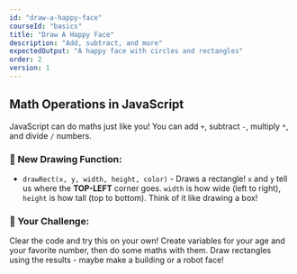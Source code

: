 ```yaml
---
id: "draw-a-happy-face"
courseId: "basics"
title: "Draw A Happy Face"
description: "Add, subtract, and more"
expectedOutput: "A happy face with circles and rectangles"
order: 2
version: 1
---
```


## Math Operations in JavaScript

JavaScript can do maths just like you! You can add `+`, subtract `-`, multiply `*`, and divide `/` numbers.

### 🎨 New Drawing Function:

- `drawRect(x, y, width, height, color)` - Draws a rectangle! `x` and `y` tell us where the **TOP-LEFT** corner goes. `width` is how wide (left to right), `height` is how tall (top to bottom). Think of it like drawing a box!

### 🌟 Your Challenge:

Clear the code and try this on your own! Create variables for your age and your favorite number, then do some maths with them. Draw rectangles using the results - maybe make a building or a robot face!
